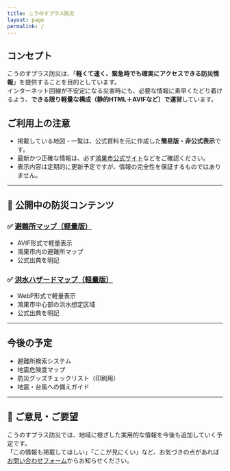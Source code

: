 ```yaml
---
title: こうのすプラス防災
layout: page
permalink: /
---
```

## コンセプト

こうのすプラス防災は、「**軽くて速く、緊急時でも確実にアクセスできる防災情報**」を提供することを目的としています。  
インターネット回線が不安定になる災害時にも、必要な情報に素早くたどり着けるよう、**できる限り軽量な構成（静的HTML＋AVIFなど）で運営**しています。

## ご利用上の注意

- 掲載している地図・一覧は、公式資料を元に作成した**簡易版・非公式表示**です。
- 最新かつ正確な情報は、必ず[鴻巣市公式サイト](https://www.city.kounosu.saitama.jp/)などをご確認ください。
- 表示内容は定期的に更新予定ですが、情報の完全性を保証するものではありません。

---

## 📂 公開中の防災コンテンツ

### ✅ [避難所マップ（軽量版）](/shelters/)

- AVIF形式で軽量表示
- 鴻巣市内の避難所マップ
- 公式出典を明記

### ✅ [洪水ハザードマップ（軽量版）](/hazard/)

- WebP形式で軽量表示
- 鴻巣市中心部の洪水想定区域
- 公式出典を明記

---

## 今後の予定

- 避難所検索システム
- 地震危険度マップ
- 防災グッズチェックリスト（印刷用）
- 地震・台風への備えガイド

---

## 💬 ご意見・ご要望

こうのすプラス防災では、地域に根ざした実用的な情報を今後も追加していく予定です。  
「この情報も掲載してほしい」「ここが見にくい」など、お気づきの点があれば[お問い合わせフォーム](/contact/)からお知らせください。

